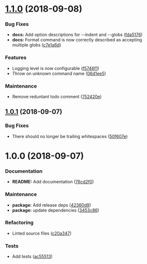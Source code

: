 # [1.1.0](https://github.com/Alorel/ngx-decorate-preprocessor/compare/1.0.1...1.1.0) (2018-09-08)


### Bug Fixes

* **docs:** Add option descriptions for --indent and --globs ([fda5176](https://github.com/Alorel/ngx-decorate-preprocessor/commit/fda5176))
* **docs:** Format command is now correctly described as accepting multiple globs ([c7e1a6d](https://github.com/Alorel/ngx-decorate-preprocessor/commit/c7e1a6d))


### Features

* Logging level is now configurable ([f5746f1](https://github.com/Alorel/ngx-decorate-preprocessor/commit/f5746f1))
* Throw on unknown command name ([06d1ee5](https://github.com/Alorel/ngx-decorate-preprocessor/commit/06d1ee5))


### Maintenance

* Remove reduntant todo comment ([752420e](https://github.com/Alorel/ngx-decorate-preprocessor/commit/752420e))

## [1.0.1](https://github.com/Alorel/ngx-decorate-preprocessor/compare/1.0.0...1.0.1) (2018-09-07)


### Bug Fixes

* There should no longer be trailing whitespaces ([50f607e](https://github.com/Alorel/ngx-decorate-preprocessor/commit/50f607e))

# 1.0.0 (2018-09-07)


### Documentation

* **README:** Add documentation ([76cd2f0](https://github.com/Alorel/ngx-decorate-preprocessor/commit/76cd2f0))


### Maintenance

* **package:** Add release deps ([42360d9](https://github.com/Alorel/ngx-decorate-preprocessor/commit/42360d9))
* **package:** update dependencies ([3453c86](https://github.com/Alorel/ngx-decorate-preprocessor/commit/3453c86))


### Refactoring

* Linted source files ([c20a347](https://github.com/Alorel/ngx-decorate-preprocessor/commit/c20a347))


### Tests

* Add tests ([ac55513](https://github.com/Alorel/ngx-decorate-preprocessor/commit/ac55513))
